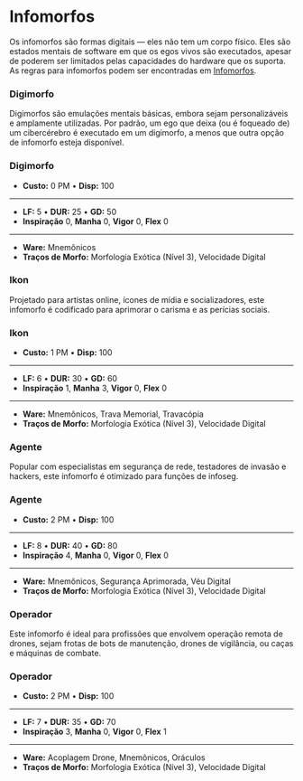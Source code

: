 # Infomorfos

Os infomorfos são formas digitais — eles não tem um corpo físico. Eles são estados mentais de software em que os egos vivos são executados, apesar de poderem ser limitados pelas capacidades do hardware que os suporta. As regras para infomorfos podem ser encontradas em [Infomorfos](../13/08-infomorphs.md).

### Digimorfo

Digimorfos são emulações mentais básicas, embora sejam personalizáveis e amplamente utilizadas. Por padrão, um ego que deixa (ou é foqueado de) um cibercérebro é executado em um digimorfo, a menos que outra opção de infomorfo esteja disponível.

<!-- CLEANED blockquote class="indent stat-list" -->

### Digimorfo

- **Custo:** 0&nbsp;PM • **Disp:** 100

---

- **LF:** 5 • **DUR:** 25 • **GD:** 50
- **Inspiração** 0, **Manha** 0, **Vigor** 0, **Flex** 0

---

- **Ware:** Mnemônicos
- **Traços de Morfo:** Morfologia Exótica (Nível 3), Velocidade Digital

<!-- CLEANED /blockquote -->

### Ikon

Projetado para artistas online, ícones de mídia e socializadores, este infomorfo é codificado para aprimorar o carisma e as perícias sociais.

<!-- CLEANED blockquote class="indent stat-list" -->

### Ikon

- **Custo:** 1&nbsp;PM • **Disp:** 100

---

- **LF:** 6 • **DUR:** 30 • **GD:** 60
- **Inspiração** 1, **Manha** 3, **Vigor** 0, **Flex** 0

---

- **Ware:** Mnemônicos, Trava Memorial, Travacópia
- **Traços de Morfo:** Morfologia Exótica (Nível 3), Velocidade Digital

<!-- CLEANED /blockquote -->

### Agente

Popular com especialistas em segurança de rede, testadores de invasão e hackers, este infomorfo é otimizado para funções de infoseg.

<!-- CLEANED blockquote class="indent stat-list" -->

### Agente

- **Custo:** 2&nbsp;PM • **Disp:** 100

---

- **LF:** 8 • **DUR:** 40 • **GD:** 80
- **Inspiração** 4, **Manha** 0, **Vigor** 0, **Flex** 0

---

- **Ware:** Mnemônicos, Segurança Aprimorada, Véu Digital
- **Traços de Morfo:** Morfologia Exótica (Nível 3), Velocidade Digital

<!-- CLEANED /blockquote -->

### Operador

Este infomorfo é ideal para profissões que envolvem operação remota de drones, sejam frotas de bots de manutenção, drones de vigilância, ou caças e máquinas de combate.

<!-- CLEANED blockquote class="indent stat-list" -->

### Operador

- **Custo:** 2&nbsp;PM • **Disp:** 100

---

- **LF:** 7 • **DUR:** 35 • **GD:** 70
- **Inspiração** 3, **Manha** 0, **Vigor** 0, **Flex** 1

---

- **Ware:** Acoplagem Drone, Mnemônicos, Oráculos
- **Traços de Morfo:** Morfologia Exótica (Nível 3), Velocidade Digital

<!-- CLEANED /blockquote -->

